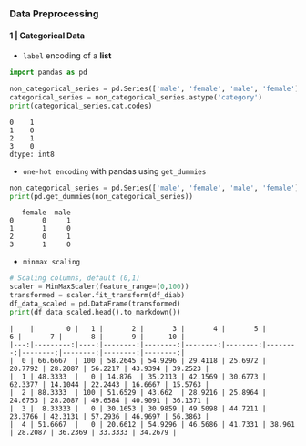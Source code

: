 
### Data Preprocessing

#### 1 | Categorical Data

- <code>label</code> encoding of a **list**

```python
import pandas as pd

non_categorical_series = pd.Series(['male', 'female', 'male', 'female']) 
categorical_series = non_categorical_series.astype('category') 
print(categorical_series.cat.codes) 
```

```
0    1
1    0
2    1
3    0
dtype: int8
```

- <code>one-hot encoding</code> with pandas using <code>get_dummies</code>

```python
non_categorical_series = pd.Series(['male', 'female', 'male', 'female'])
print(pd.get_dummies(non_categorical_series))
```

```
   female  male
0       0     1
1       1     0
2       0     1
3       1     0
```

- <code>minmax scaling</code>

```python
# Scaling columns, default (0,1)
scaler = MinMaxScaler(feature_range=(0,100))
transformed = scaler.fit_transform(df_diab)
df_data_scaled = pd.DataFrame(transformed)
print(df_data_scaled.head().to_markdown())
```

```
|    |        0 |   1 |       2 |       3 |       4 |       5 |       6 |       7 |       8 |       9 |      10 |
|---:|---------:|----:|--------:|--------:|--------:|--------:|--------:|--------:|--------:|--------:|--------:|
|  0 | 66.6667  | 100 | 58.2645 | 54.9296 | 29.4118 | 25.6972 | 20.7792 | 28.2087 | 56.2217 | 43.9394 | 39.2523 |
|  1 | 48.3333  |   0 | 14.876  | 35.2113 | 42.1569 | 30.6773 | 62.3377 | 14.1044 | 22.2443 | 16.6667 | 15.5763 |
|  2 | 88.3333  | 100 | 51.6529 | 43.662  | 28.9216 | 25.8964 | 24.6753 | 28.2087 | 49.6584 | 40.9091 | 36.1371 |
|  3 |  8.33333 |   0 | 30.1653 | 30.9859 | 49.5098 | 44.7211 | 23.3766 | 42.3131 | 57.2936 | 46.9697 | 56.3863 |
|  4 | 51.6667  |   0 | 20.6612 | 54.9296 | 46.5686 | 41.7331 | 38.961  | 28.2087 | 36.2369 | 33.3333 | 34.2679 |
```
